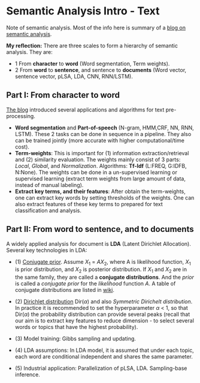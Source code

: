 # Semantic Analysis Intro - Text

Note of semantic analysis. Most of the info here is summary of a [blog on semantic analysis](http://www.flickering.cn/ads/2015/02/%E8%AF%AD%E4%B9%89%E5%88%86%E6%9E%90%E7%9A%84%E4%B8%80%E4%BA%9B%E6%96%B9%E6%B3%95%E4%B8%80/).

**My reflection:** There are three scales to form a hierarchy of semantic analysis. They are:

- 1 From **character** to **word** (Word segmentation, Term weights).
- 2 From **word** to **sentence**, and sentence to **documents** (Word vector, sentence vector, pLSA, LDA, CNN, RNN/LSTM).

## Part I: From character to word

[The blog](http://www.flickering.cn/ads/2015/02/%E8%AF%AD%E4%B9%89%E5%88%86%E6%9E%90%E7%9A%84%E4%B8%80%E4%BA%9B%E6%96%B9%E6%B3%95%E4%B8%80/) introduced several applications and algorithms for text pre-processing.

- **Word segmentation** and **Part-of-speech** (N-gram, HMM,CRF, NN, RNN, LSTM). These 2 tasks can be done in sequence in a pipeline. They also can be trained jointly (more accurate with higher computational/time cost).
- **Term-weights**: This is important for (1) information extraction/retrieval and (2) similarity evaluation. The weights mainly consist of 3 parts: _Local_, _Global_, and _Normalization_. Algorithms: **Tf-Idf** (L:FREQ, G:IDFB, N:None). The weights can be done in a un-supervised learning or supervised learning (extract term weights from large amount of data, instead of manual labeling).
- **Extract key terms, and their features**: After obtain the term-weights, one can extract key words by setting thresholds of the weights. One can also extract features of these key terms to prepared for text classification and analysis.

## Part II: From word to sentence, and to documents

A widely applied analysis for document is **LDA** (Latent Dirichlet Allocation). Several key technologies in LDA:

- (1) [Conjugate prior](https://en.wikipedia.org/wiki/Conjugate_prior). Assume $X_1$ = $A X_2$, where A is likelihood function, $X_1$ is prior distribution, and $X_2$ is posterior distribution. If $X_1$ and $X_2$ are in the same family, they are called a **conjugate distributions**. And the _prior_ is called a _conjugate prior_ for the _likelihood_ function $A$. A table of conjugate distributions are listed in [wiki](https://en.wikipedia.org/wiki/Conjugate_prior).

- (2) [Dirichlet distribution](https://en.wikipedia.org/wiki/Dirichlet_distribution.) Dir($\alpha$) and also _Symmetric Dirichelt distribution_. In practice it is recommended to set the hyperparameter $\alpha$ < 1, so that Dir($\alpha$) the probability distribution can provide several peaks (recall that our aim is to extract key features to reduce dimension - to select several words or topics that have the highest probability).

- (3) Model training: Gibbs sampling and updating.

- (4) LDA assumptions: In LDA model, it is assumed that under each topic, each word are conditional independent and shares the same parameter.

- (5) Industrial application: Parallelization of pLSA, LDA. Sampling-base inference.
